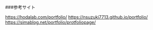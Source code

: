 ###参考サイト

https://hodalab.com/portfolio/
https://nsuzuki7713.github.io/portfolio/
https://simablog.net/portfolio/protfoliopage/